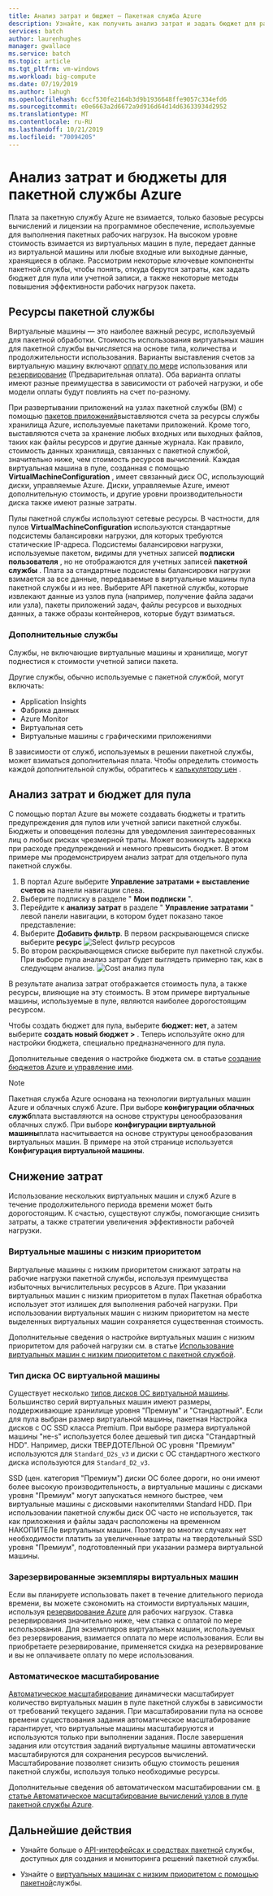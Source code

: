 ```yaml
---
title: Анализ затрат и бюджет — Пакетная служба Azure
description: Узнайте, как получить анализ затрат и задать бюджет для рабочей нагрузки пакетной службы.
services: batch
author: laurenhughes
manager: gwallace
ms.service: batch
ms.topic: article
ms.tgt_pltfrm: vm-windows
ms.workload: big-compute
ms.date: 07/19/2019
ms.author: lahugh
ms.openlocfilehash: 6ccf530fe2164b3d9b1936648ffe9057c334efd6
ms.sourcegitcommit: e0e6663a2d6672a9d916d64d14d63633934d2952
ms.translationtype: MT
ms.contentlocale: ru-RU
ms.lasthandoff: 10/21/2019
ms.locfileid: "70094205"
---
```

# <a name="cost-analysis-and-budgets-for-azure-batch"></a>Анализ затрат и бюджеты для пакетной службы Azure

Плата за пакетную службу Azure не взимается, только базовые ресурсы вычислений и лицензии на программное обеспечение, используемые для выполнения пакетных рабочих нагрузок. На высоком уровне стоимость взимается из виртуальных машин в пуле, передает данные из виртуальной машины или любые входные или выходные данные, хранящиеся в облаке. Рассмотрим некоторые ключевые компоненты пакетной службы, чтобы понять, откуда берутся затраты, как задать бюджет для пула или учетной записи, а также некоторые методы повышения эффективности рабочих нагрузок пакета.

## <a name="batch-resources"></a>Ресурсы пакетной службы

Виртуальные машины — это наиболее важный ресурс, используемый для пакетной обработки. Стоимость использования виртуальных машин для пакетной службы вычисляется на основе типа, количества и продолжительности использования. Варианты выставления счетов за виртуальную машину включают [оплату по мере](https://azure.microsoft.com/offers/ms-azr-0003p/) использования или [резервирование](../billing/billing-save-compute-costs-reservations.md) (Предварительная оплата). Оба варианта оплаты имеют разные преимущества в зависимости от рабочей нагрузки, и обе модели оплаты будут повлиять на счет по-разному.

При развертывании приложений на узлах пакетной службы (ВМ) с помощью [пакетов приложений](batch-application-packages.md)выставляются счета за ресурсы службы хранилища Azure, используемые пакетами приложений. Кроме того, выставляются счета за хранение любых входных или выходных файлов, таких как файлы ресурсов и другие данные журнала. Как правило, стоимость данных хранилища, связанных с пакетной службой, значительно ниже, чем стоимость ресурсов вычислений. Каждая виртуальная машина в пуле, созданная с помощью **VirtualMachineConfiguration** , имеет связанный диск ОС, использующий диски, управляемые Azure. Диски, управляемые Azure, имеют дополнительную стоимость, и другие уровни производительности диска также имеют разные затраты.

Пулы пакетной службы используют сетевые ресурсы. В частности, для пулов **VirtualMachineConfiguration** используются стандартные подсистемы балансировки нагрузки, для которых требуются статические IP-адреса. Подсистемы балансировки нагрузки, используемые пакетом, видимы для учетных записей **подписки пользователя** , но не отображаются для учетных записей **пакетной службы** . Плата за стандартные подсистемы балансировки нагрузки взимается за все данные, передаваемые в виртуальные машины пула пакетной службы и из нее. Выберите API пакетной службы, которые извлекают данные из узлов пула (например, получение файла задачи или узла), пакеты приложений задач, файлы ресурсов и выходных данных, а также образы контейнеров, которые будут взиматься.

### <a name="additional-services"></a>Дополнительные службы

Службы, не включающие виртуальные машины и хранилище, могут поднестися к стоимости учетной записи пакета.

Другие службы, обычно используемые с пакетной службой, могут включать:

- Application Insights
- Фабрика данных
- Azure Monitor
- Виртуальная сеть
- Виртуальные машины с графическими приложениями

В зависимости от служб, используемых в решении пакетной службы, может взиматься дополнительная плата. Чтобы определить стоимость каждой дополнительной службы, обратитесь к [калькулятору цен](https://azure.microsoft.com/pricing/calculator/) .

## <a name="cost-analysis-and-budget-for-a-pool"></a>Анализ затрат и бюджет для пула

С помощью портал Azure вы можете создавать бюджеты и тратить предупреждения для пулов или учетной записи пакетной службы. Бюджеты и оповещения полезны для уведомления заинтересованных лиц о любых рисках чрезмерной траты. Может возникнуть задержка при расходе предупреждений и немного превысить бюджет. В этом примере мы продемонстрируем анализ затрат для отдельного пула пакетной службы.

1. В портал Azure выберите **Управление затратами + выставление счетов** на панели навигации слева.
1. Выберите подписку в разделе " **Мои подписки** ".
1. Перейдите к **анализу затрат** в разделе " **Управление затратами** " левой панели навигации, в котором будет показано такое представление:
1. Выберите **Добавить фильтр**. В первом раскрывающемся списке выберите **ресурс** ![Select фильтр ресурсов ](./media/batch-budget/resource-filter.png)
1. Во втором раскрывающемся списке выберите пул пакетной службы. При выборе пула анализ затрат будет выглядеть примерно так, как в следующем анализе.
    ![Cost анализ пула ](./media/batch-budget/pool-cost-analysis.png)

В результате анализа затрат отображается стоимость пула, а также ресурсы, влияющие на эту стоимость. В этом примере виртуальные машины, используемые в пуле, являются наиболее дорогостоящим ресурсом.

Чтобы создать бюджет для пула, выберите **бюджет: нет**, а затем выберите **создать новый бюджет >** . Теперь используйте окно для настройки бюджета, специально предназначенного для пула.

Дополнительные сведения о настройке бюджета см. в статье [создание бюджетов Azure и управление ими](../cost-management/tutorial-acm-create-budgets.md).

> [!NOTE]
> Пакетная служба Azure основана на технологии виртуальных машин Azure и облачных служб Azure. При выборе **конфигурации облачных служб**плата выставляются на основе структуры ценообразования облачных служб. При выборе **конфигурации виртуальной машины**плата насчитывается на основе структуры ценообразования виртуальных машин. В примере на этой странице используется **Конфигурация виртуальной машины**.

## <a name="minimize-cost"></a>Снижение затрат

Использование нескольких виртуальных машин и служб Azure в течение продолжительного периода времени может быть дорогостоящим. К счастью, существуют службы, помогающие снизить затраты, а также стратегии увеличения эффективности рабочей нагрузки.

### <a name="low-priority-virtual-machines"></a>Виртуальные машины с низким приоритетом

Виртуальные машины с низким приоритетом снижают затраты на рабочие нагрузки пакетной службы, используя преимущества избыточных вычислительных ресурсов в Azure. При указании виртуальных машин с низким приоритетом в пулах Пакетная обработка использует этот излишек для выполнения рабочей нагрузки. При использовании виртуальных машин с низким приоритетом на месте выделенных виртуальных машин сохраняется существенная стоимость.

Дополнительные сведения о настройке виртуальных машин с низким приоритетом для рабочей нагрузки см. в статье [Использование виртуальных машин с низким приоритетом с пакетной службой](batch-low-pri-vms.md).

### <a name="virtual-machine-os-disk-type"></a>Тип диска ОС виртуальной машины

Существует несколько [типов дисков ОС виртуальной машины](../virtual-machines/windows/disks-types.md). Большинство серий виртуальных машин имеют размеры, поддерживающие хранилище уровня "Премиум" и "Стандартный". Если для пула выбран размер виртуальной машины, пакетная Настройка дисков с ОС SSD класса Premium. При выборе размера виртуальной машины "не-s" используется более дешевый тип диска "Стандартный HDD". Например, диски ТВЕРДОТЕЛЬной ОС уровня "Премиум" используются для `Standard_D2s_v3` и диски с ОС стандартного жесткого диска используются для `Standard_D2_v3`.

SSD (цен. категория "Премиум") диски ОС более дороги, но они имеют более высокую производительность, а виртуальные машины с дисками уровня "Премиум" могут запускаться немного быстрее, чем виртуальные машины с дисковыми накопителями Standard HDD. При использовании пакетной службы диск ОС часто не используется, так как приложения и файлы задач расположены на временном НАКОПИТЕЛе виртуальных машин. Поэтому во многих случаях нет необходимости платить за увеличенные затраты на твердотельный SSD уровня "Премиум", подготовленный при указании размера виртуальной машины.

### <a name="reserved-virtual-machine-instances"></a>Зарезервированные экземпляры виртуальных машин

Если вы планируете использовать пакет в течение длительного периода времени, вы можете сэкономить на стоимости виртуальных машин, используя [резервирование Azure](../billing/billing-save-compute-costs-reservations.md) для рабочих нагрузок. Ставка резервирования значительно ниже, чем ставка с оплатой по мере использования. Для экземпляров виртуальных машин, используемых без резервирования, взимается оплата по мере использования. Если вы приобретаете резервирование, применяется скидка на резервирование и вы не оплачиваете оплату по мере использования.

### <a name="automatic-scaling"></a>Автоматическое масштабирование

[Автоматическое масштабирование](batch-automatic-scaling.md) динамически масштабирует количество виртуальных машин в пуле пакетной службы в зависимости от требований текущего задания. При масштабировании пула на основе времени существования задания автоматическое масштабирование гарантирует, что виртуальные машины масштабируются и используются только при выполнении задания. После завершения задания или отсутствия заданий виртуальные машины автоматически масштабируются для сохранения ресурсов вычислений. Масштабирование позволяет снизить общую стоимость решения пакетной службы, используя только необходимые ресурсы.

Дополнительные сведения об автоматическом масштабировании см. [в статье Автоматическое масштабирование вычислений узлов в пуле пакетной службы Azure](batch-automatic-scaling.md).

## <a name="next-steps"></a>Дальнейшие действия

- Узнайте больше о [API-интерфейсах и средствах пакетной](batch-apis-tools.md) службы, доступных для создания и мониторинга решений пакетной службы.  

- Узнайте о [виртуальных машинах с низким приоритетом с помощью пакетной](batch-low-pri-vms.md)службы.
